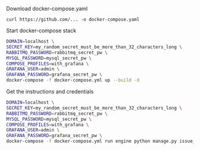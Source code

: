 Download docker-compose.yaml
```angular2html
curl https://github.com/... -o docker-compose.yaml
```

Start docker-compose stack
```bash
DOMAIN=localhost \
SECRET_KEY=my_random_secret_must_be_more_than_32_characters_long \
RABBITMQ_PASSWORD=rabbitmq_secret_pw \
MYSQL_PASSWORD=mysql_secret_pw \
COMPOSE_PROFILES=with_grafana \
GRAFANA_USER=admin \
GRAFANA_PASSWORD=grafana_secret_pw \
docker-compose -f docker-compose.yml up --build -d
```

Get the instructions and credentials
```bash
DOMAIN=localhost \
SECRET_KEY=my_random_secret_must_be_more_than_32_characters_long \
RABBITMQ_PASSWORD=rabbitmq_secret_pw \
MYSQL_PASSWORD=mysql_secret_pw \
COMPOSE_PROFILES=with_grafana \
GRAFANA_USER=admin \
GRAFANA_PASSWORD=grafana_secret_pw \
docker-compose -f docker-compose.yml run engine python manage.py issue_invite_for_the_frontend --override
```
